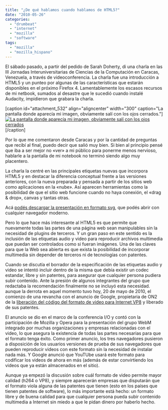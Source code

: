 ```yaml
---
title: "¿De qué hablamos cuando hablamos de HTML5?"
date: "2010-05-26"
categories: 
  - "drumbeat"
  - "internet"
  - "mozilla"
  - "software"
tags: 
  - "mozilla"
  - "mozilla_hispano"
---
```


El sábado pasado, a partir del pedido de Sarah Doherty, di una charla en las III Jornadas Interuniversitarias de Ciencias de la Computación en Caracas, Venezuela, a través de videoconferencia. La charla fue una introducción a HTML5 y un punteo por algunas de las características que estarán disponibles en el próximo Firefox 4. Lamentablemente los escasos recursos de mi netbook, sumados al desastre que le sucedió cuando instalé Audacity, impidieron que grabara la charla.

\[caption id="attachment\_532" align="aligncenter" width="300" caption="La pantalla donde aparecía mi imagen, obviamente salí con los ojos cerrados."\][![La pantalla donde aparecía mi imagen, obviamente salí con los ojos cerrados](images/x2_1588966-300x225.jpg "Pantalla gigante")](http://unojoenelcielo.com.ar/wp-content/uploads/2010/05/x2_1588966.jpeg)\[/caption\]

Por lo que me comentaron desde Caracas y por la cantidad de preguntas que recibí al final, puedo decir que salió muy bien. Si bien al principio pensé que iba a ser mejor no «ver» a mi público para ponerme menos nervioso, hablarle a la pantalla de mi notebook no terminó siendo algo muy placentero.

La charla la centré en las principales etiquetas nuevas que incorpora HTML5 y en destacar la diferencia conceptual frente a las versiones anteriores, con la nueva preparada y pensada a partir de los sitios web como aplicaciones en la «nube». Así aparecen herramientas como la posibilidad de que el sitio web funcione cuando no haya conexión, el «drag & drop», canvas y tantas otras.

Acá [podés descargar la presentación en formato svg](http://unojoenelcielo.com.ar/wp-content/uploads/2010/05/venezuelaCurvas.svg), que podés abrir con cualquier navegador moderno.

Pero lo que hace más interesante al HTML5 es que permite que nuevamente todas las partes de una página web sean manipulables sin la necesidad de plugins de terceros. Y un gran paso en este sentido es la inclusión de las etiquetas audio y video para reproducir archivos multimedia que puedan ser controlados como si fueran imágenes. Una de las claves para que la Web sea abierta es que exista la posibilidad de incorporar multimedia sin depender de terceros ni de tecnologías con patentes.

Cuando se discutía el borrador de la especificación de las etiquetas audio y video se intentó incluir dentro de la misma que debía existir un codec estandar, libre y sin patentes, para asegurar que cualquier persona pudiera subir contenido. Ante la presión de algunos integrantes del grupo que redactaba la recomendación finalmente no se incluyó esta necesidad. aunque la derrota en aquel momento tuvo hoy, 20 de mayo de 2010, el comienzo de una revancha con el anuncio de Google, propietaria de ON2 de la [liberación del código del formato de video para Internet VP8](http://www.mozilla-hispano.org/llega-vp8-un-formato-de-video-libre/) y liberado de sus patentes.

El anuncio se dio en el marco de la conferencia I/O y contó con la participación de Mozilla y Opera para la presentación del grupo WebM integrado por muchas organizaciones y empresas relacionadas con el video, lo que asegura la existencia de todas las partes necesarias para que el formato tenga éxito. Como primer anuncio, los tres navegadores pusieron a disposición de los usuarios versiones de prueba de sus navegadores que pueden reproducir videos con este formato sin la necesidad de instalar nada más. Y Google anunció que YouTUbe usará este formato para codificar los videos de ahora en más (además de estar convirtiendo los videos que ya están almacenados en el sitio).

Aunque ya empezó la discusión sobre cuál formato de video permite mayor calidad (h264 o VP8), y siempre aparecerán empresas que disputarán que el formato viola alguna de las patentes que tienen (esto en los países que tienen patentes de software), lo más importante está hecho: un formato libre y de buena calidad para que cualquier persona pueda subir contenido multimedia a Internet sin miedo a que le pidan dinero por haberlo hecho.
